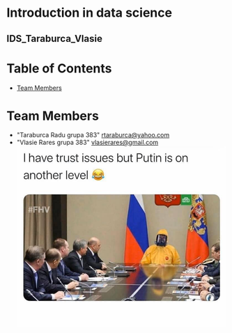 # Introduction in data science
## IDS_Taraburca_Vlasie


# Table of Contents

* [Team Members](#team-members)

# <a name="team-members"></a>Team Members
* "Taraburca Radu grupa 383" <rtaraburca@yahoo.com>
* "Vlasie Rares grupa 383" <vlasierares@gmail.com>
![Image of Yaktocat](https://github.com/raduwolf12/IDS_Taraburca_Vlasie/blob/master/images/img.jpg)
